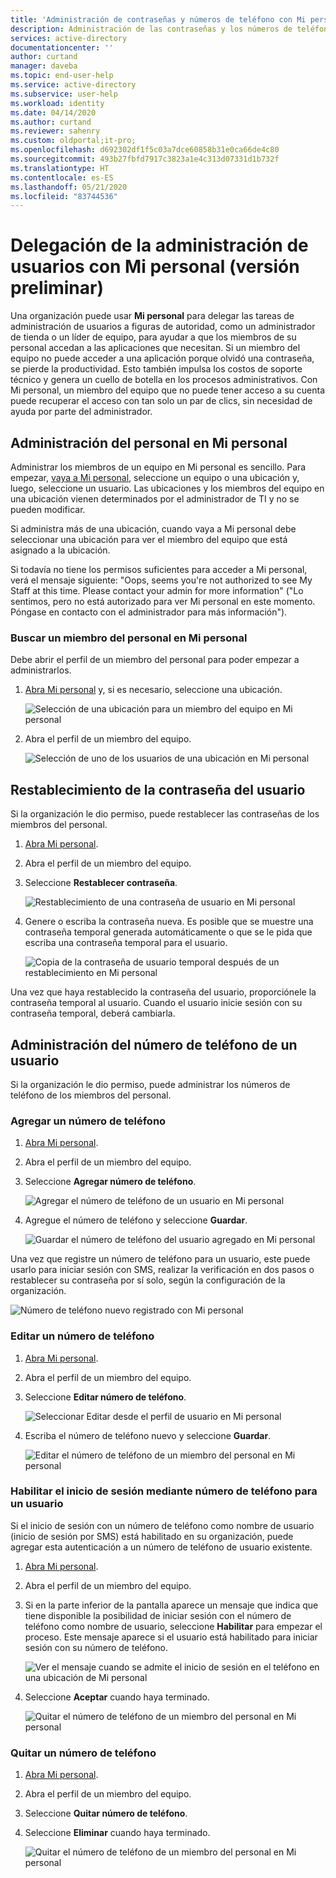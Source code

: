 ```yaml
---
title: 'Administración de contraseñas y números de teléfono con Mi personal (versión preliminar): Azure AD | Microsoft Docs'
description: Administración de las contraseñas y los números de teléfono para sus usuarios con Mi personal
services: active-directory
documentationcenter: ''
author: curtand
manager: daveba
ms.topic: end-user-help
ms.service: active-directory
ms.subservice: user-help
ms.workload: identity
ms.date: 04/14/2020
ms.author: curtand
ms.reviewer: sahenry
ms.custom: oldportal;it-pro;
ms.openlocfilehash: d692302df1f5c03a7dce60858b31e0ca66de4c80
ms.sourcegitcommit: 493b27fbfd7917c3823a1e4c313d07331d1b732f
ms.translationtype: HT
ms.contentlocale: es-ES
ms.lasthandoff: 05/21/2020
ms.locfileid: "83744536"
---
```

# <a name="delegate-user-management-with-my-staff-preview"></a>Delegación de la administración de usuarios con Mi personal (versión preliminar)

Una organización puede usar **Mi personal** para delegar las tareas de administración de usuarios a figuras de autoridad, como un administrador de tienda o un líder de equipo, para ayudar a que los miembros de su personal accedan a las aplicaciones que necesitan. Si un miembro del equipo no puede acceder a una aplicación porque olvidó una contraseña, se pierde la productividad. Esto también impulsa los costos de soporte técnico y genera un cuello de botella en los procesos administrativos.  Con Mi personal, un miembro del equipo que no puede tener acceso a su cuenta puede recuperar el acceso con tan solo un par de clics, sin necesidad de ayuda por parte del administrador.

## <a name="manage-your-staff-in-my-staff"></a>Administración del personal en Mi personal

Administrar los miembros de un equipo en Mi personal es sencillo. Para empezar, [vaya a Mi personal](https://aka.ms/mystaff), seleccione un equipo o una ubicación y, luego, seleccione un usuario. Las ubicaciones y los miembros del equipo en una ubicación vienen determinados por el administrador de TI y no se pueden modificar.

Si administra más de una ubicación, cuando vaya a Mi personal debe seleccionar una ubicación para ver el miembro del equipo que está asignado a la ubicación.

Si todavía no tiene los permisos suficientes para acceder a Mi personal, verá el mensaje siguiente: "Oops, seems you're not authorized to see My Staff at this time. Please contact your admin for more information" ("Lo sentimos, pero no está autorizado para ver Mi personal en este momento. Póngase en contacto con el administrador para más información").

### <a name="find-a-staff-member-in-my-staff"></a>Buscar un miembro del personal en Mi personal

Debe abrir el perfil de un miembro del personal para poder empezar a administrarlos.

1. [Abra Mi personal](https://aka.ms/mystaff) y, si es necesario, seleccione una ubicación.

    ![Selección de una ubicación para un miembro del equipo en Mi personal](media/my-staff-team-manager/allaus.png)

1. Abra el perfil de un miembro del equipo.

    ![Selección de uno de los usuarios de una ubicación en Mi personal](media/my-staff-team-manager/aupage.png)

## <a name="reset-a-user-password"></a>Restablecimiento de la contraseña del usuario

Si la organización le dio permiso, puede restablecer las contraseñas de los miembros del personal.

1. [Abra Mi personal](https://aka.ms/mystaff).
1. Abra el perfil de un miembro del equipo.
1. Seleccione **Restablecer contraseña**.

    ![Restablecimiento de una contraseña de usuario en Mi personal](media/my-staff-team-manager/resetpassword1.png)

1. Genere o escriba la contraseña nueva. Es posible que se muestre una contraseña temporal generada automáticamente o que se le pida que escriba una contraseña temporal para el usuario.

    ![Copia de la contraseña de usuario temporal después de un restablecimiento en Mi personal](media/my-staff-team-manager/resetpassword2.png)

Una vez que haya restablecido la contraseña del usuario, proporciónele la contraseña temporal al usuario. Cuando el usuario inicie sesión con su contraseña temporal, deberá cambiarla.

## <a name="manage-a-users-phone-number"></a>Administración del número de teléfono de un usuario

Si la organización le dio permiso, puede administrar los números de teléfono de los miembros del personal.

### <a name="add-a-phone-number"></a>Agregar un número de teléfono

1. [Abra Mi personal](https://aka.ms/mystaff).
1. Abra el perfil de un miembro del equipo.
1. Seleccione **Agregar número de teléfono**.

    ![Agregar el número de teléfono de un usuario en Mi personal](media/my-staff-team-manager/addphone1.png)

1. Agregue el número de teléfono y seleccione **Guardar**.

    ![Guardar el número de teléfono del usuario agregado en Mi personal](media/my-staff-team-manager/addphone2.png)

Una vez que registre un número de teléfono para un usuario, este puede usarlo para iniciar sesión con SMS, realizar la verificación en dos pasos o restablecer su contraseña por sí solo, según la configuración de la organización.

![Número de teléfono nuevo registrado con Mi personal](media/my-staff-team-manager/addphone3.png)

### <a name="edit-a-phone-number"></a>Editar un número de teléfono

1. [Abra Mi personal](https://aka.ms/mystaff).
1. Abra el perfil de un miembro del equipo.
1. Seleccione **Editar número de teléfono**.

    ![Seleccionar Editar desde el perfil de usuario en Mi personal](media/my-staff-team-manager/editphone2.png)

1. Escriba el número de teléfono nuevo y seleccione **Guardar**.

    ![Editar el número de teléfono de un miembro del personal en Mi personal](media/my-staff-team-manager/editphone1.png)

### <a name="enable-phone-number-sign-in-for-a-user"></a>Habilitar el inicio de sesión mediante número de teléfono para un usuario

Si el inicio de sesión con un número de teléfono como nombre de usuario (inicio de sesión por SMS) está habilitado en su organización, puede agregar esta autenticación a un número de teléfono de usuario existente.

1. [Abra Mi personal](https://aka.ms/mystaff).
1. Abra el perfil de un miembro del equipo.
1. Si en la parte inferior de la pantalla aparece un mensaje que indica que tiene disponible la posibilidad de iniciar sesión con el número de teléfono como nombre de usuario, seleccione **Habilitar** para empezar el proceso. Este mensaje aparece si el usuario está habilitado para iniciar sesión con su número de teléfono.

    ![Ver el mensaje cuando se admite el inicio de sesión en el teléfono en una ubicación de Mi personal](media/my-staff-team-manager/enableforms1.png)

1. Seleccione **Aceptar** cuando haya terminado.

    ![Quitar el número de teléfono de un miembro del personal en Mi personal](media/my-staff-team-manager/enableforms2.png)

### <a name="remove-a-phone-number"></a>Quitar un número de teléfono

1. [Abra Mi personal](https://aka.ms/mystaff).
1. Abra el perfil de un miembro del equipo.
1. Seleccione **Quitar número de teléfono**.
1. Seleccione **Eliminar** cuando haya terminado.

    ![Quitar el número de teléfono de un miembro del personal en Mi personal](media/my-staff-team-manager/deletephone1.png)
